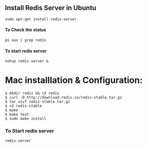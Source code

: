 ## Install Redis Server in Ubuntu

    sudo apt-get install redis-server

#### To Check the status

    ps aux | grep redis

#### To start redis server

    nohup redis-server &

# Mac installlation & Configuration:

    $ mkdir redis && cd redis
    $ curl -O http://download.redis.io/redis-stable.tar.gz
    $ tar xzvf redis-stable.tar.gz
    $ cd redis-stable
    $ make
    $ make test
    $ sudo make install

### To Start redis server

    redis-server
